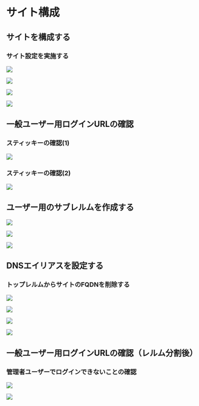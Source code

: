 # サイト構成

## サイトを構成する

### サイト設定を実施する
![](image/3Site_2_9.png)

![](image/3Site_2_10.png)

![](image/3Site_2_13.png)

![](image/3Site_2_18.png)





## 一般ユーザー用ログインURLの確認

### スティッキーの確認(1)
![](image/3Site_4_5.png)





### スティッキーの確認(2)
![](image/3Site_4_7.png)






## ユーザー用のサブレルムを作成する
![](image/3Site_5_6.png)

![](image/3Site_5_8.png)

![](image/3Site_5_9.png)






## DNSエイリアスを設定する

### トップレルムからサイトのFQDNを削除する
![](image/3Site_6_1.png)

![](image/3Site_6_3.png)

![](image/3Site_6_5.png)

![](image/3Site_6_7.png)






## 一般ユーザー用ログインURLの確認（レルム分割後）

### 管理者ユーザーでログインできないことの確認
![](image/3Site_7_4.png)

![](image/3Site_7_9.png)
